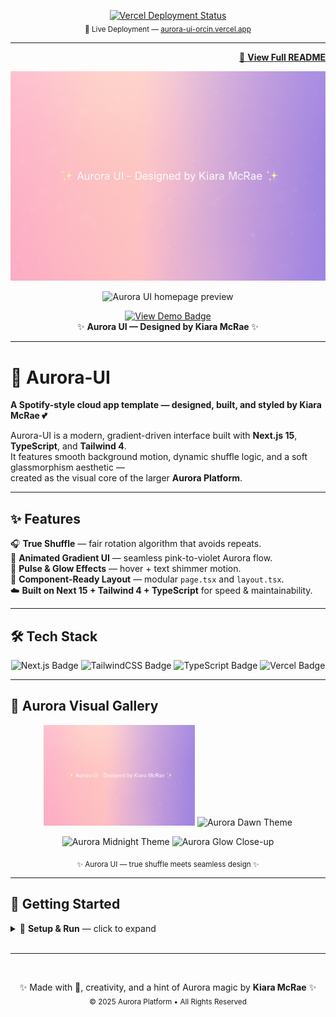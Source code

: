 <p align="center">
  <a href="https://aurora-ui-orcin.vercel.app">
    <img src="https://vercelbadge.vercel.app/api/pythonprincessux/Aurora-UI?style=for-the-badge&logo=vercel&color=purple" 
         alt="Vercel Deployment Status" />
  </a>
  <br/>
  <sub>🚀 Live Deployment — <a href="https://aurora-ui-orcin.vercel.app" target="_blank">aurora-ui-orcin.vercel.app</a></sub>
</p>

---
<p align="right">
  <a href="https://github.com/pythonprincessux/Aurora-UI#readme">
    📖 <b>View Full README</b>
  </a>
</p>

<!-- Header banners -->
<p align="center">
  <img src="https://raw.githubusercontent.com/pythonprincessux/Aurora-UI/main/public/preview-gradient.png"
       width="880" alt="Aurora UI gradient banner" />
</p>

<p align="center">
  <img src="https://raw.githubusercontent.com/pythonprincessux/Aurora-UI/main/public/preview-dawn.png"
       width="880" alt="Aurora UI homepage preview" />
</p>

<p align="center">
  <a href="https://aurora-ui-orcin.vercel.app">
    <img src="https://img.shields.io/badge/View%20Demo-Aurora%20UI%20🌈-ff69b4?style=for-the-badge&logo=vercel"
         alt="View Demo Badge" />
  </a>
  <br/>
  ✨ <strong>Aurora UI — Designed by Kiara McRae</strong> ✨
</p>

---

# 🌌 Aurora-UI

**A Spotify-style cloud app template — designed, built, and styled by Kiara McRae 💕**

Aurora-UI is a modern, gradient-driven interface built with **Next.js 15**, **TypeScript**, and **Tailwind 4**.  
It features smooth background motion, dynamic shuffle logic, and a soft glassmorphism aesthetic —  
created as the visual core of the larger **Aurora Platform**.

---

## ✨ Features

🎧 **True Shuffle** — fair rotation algorithm that avoids repeats.  
🌈 **Animated Gradient UI** — seamless pink-to-violet Aurora flow.  
💫 **Pulse & Glow Effects** — hover + text shimmer motion.  
🧩 **Component-Ready Layout** — modular `page.tsx` and `layout.tsx`.  
☁️ **Built on Next 15 + Tailwind 4 + TypeScript** for speed & maintainability.  

---

## 🛠 Tech Stack

<p align="center">
  <img src="https://img.shields.io/badge/Next.js-000000?style=for-the-badge&logo=nextdotjs&logoColor=white" alt="Next.js Badge"/>
  <img src="https://img.shields.io/badge/TailwindCSS-06B6D4?style=for-the-badge&logo=tailwindcss&logoColor=white" alt="TailwindCSS Badge"/>
  <img src="https://img.shields.io/badge/TypeScript-3178C6?style=for-the-badge&logo=typescript&logoColor=white" alt="TypeScript Badge"/>
  <img src="https://img.shields.io/badge/Vercel-000000?style=for-the-badge&logo=vercel&logoColor=white" alt="Vercel Badge"/>
</p>

---
## 🎨 Aurora Visual Gallery

<p align="center">
  <img src="https://raw.githubusercontent.com/pythonprincessux/Aurora-UI/main/public/preview-gradient.png" width="48%" alt="Aurora Gradient Preview"/>
  <img src="https://raw.githubusercontent.com/pythonprincessux/Aurora-UI/main/public/preview-dawn.png" width="48%" alt="Aurora Dawn Theme"/>
</p>
<p align="center">
  <img src="https://raw.githubusercontent.com/pythonprincessux/Aurora-UI/main/public/preview-midnight.png" width="48%" alt="Aurora Midnight Theme"/>
  <img src="https://raw.githubusercontent.com/pythonprincessux/Aurora-UI/main/public/preview-glow.png" width="48%" alt="Aurora Glow Close-up"/>
</p>

<p align="center"><sub>✨ Aurora UI — true shuffle meets seamless design ✨</sub></p>

---

## 🚀 Getting Started  

<details>
  <summary>🚀 <strong>Setup & Run</strong> — click to expand</summary>
  <br/>

To clone and run **Aurora-UI** locally:

```bash

git clone https://github.com/pythonprincessux/Aurora-UI.git
cd Aurora-UI
npm install
npm run dev


## 🧠 Next Steps / Future Enhancements

| Feature | Status | Description |
|:--|:--:|:--|
| 🎧 **True Shuffle Algorithm** | ✅ | Implemented via Fisher–Yates logic for non-repeating rotation |
| 🎵 **Playlist Component** | 🟡 | Create visual playlist grid using mock track data |
| 🌗 **Theme Toggle** | 🟡 | Add Aurora Light / Midnight gradient modes |
| 📊 **Analytics Dashboard** | 🟣 | Integrate Recharts or Chart.js for UI KPIs |
| ☁️ **Aurora Cloud Dashboard (v2)** | 🚧 | Deploy expanded version to Vercel + AWS |

---

✨ **Optional Polish Ideas**  
- Add shimmer divider animation between sections  
- Soften blur-edge transitions between themes  
- Introduce hover parallax to banner and cards  
- Refine typography weights for cleaner contrast  
```
</details>

<br/>
<hr/>
<br/>

</p>
<p align="center">
  ✨ Made with 💖, creativity, and a hint of Aurora magic by <strong>Kiara McRae</strong> ✨  
  <br/>
  <sub>© 2025 Aurora Platform • All Rights Reserved</sub>
</p>
